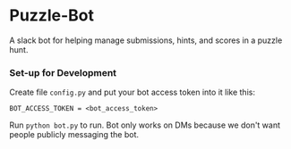 # Puzzle-Bot
A slack bot for helping manage submissions, hints, and scores in a puzzle hunt.


### Set-up for Development
Create file `config.py` and put your bot access token into it like this:
```
BOT_ACCESS_TOKEN = <bot_access_token>
```

Run `python bot.py` to run. Bot only works on DMs because we don't want people
publicly messaging the bot.

